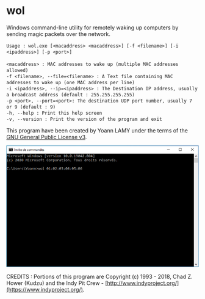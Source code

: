 # wol
Windows command-line utility for remotely waking up computers by sending magic packets over the network.

```
Usage : wol.exe [<macaddress> <macaddress>] [-f <filename>] [-i <ipaddress>] [-p <port>]

<macaddress> : MAC addresses to wake up (multiple MAC addresses allowed)
-f <filename>, --file=<filename> : A Text file containing MAC addresses to wake up (one MAC address per line)
-i <ipaddress>, --ip=<ipaddress> : The Destination IP address, usually a broadcast address (default : 255.255.255.255)
-p <port>, --port=<port>: The destination UDP port number, usually 7 or 9 (default : 9)
-h, --help : Print this help screen
-v, --version : Print the version of the program and exit
```

This program have been created by Yoann LAMY under the terms of the [GNU General Public License v3](http://www.gnu.org/licenses/gpl.html).

![Preview](wol.gif)

CREDITS :
Portions of this program are Copyright (c) 1993 - 2018, Chad Z. Hower (Kudzu) and the Indy Pit Crew - [http://www.indyproject.org/](https://www.indyproject.org/).
